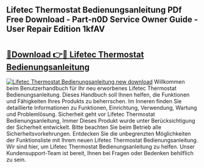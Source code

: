 ## Lifetec Thermostat Bedienungsanleitung PDf Free Download - Part-n0D Service Owner Guide - User Repair Edition 1kfAV

# <h2><a href="http://df3c6m.blite.top/?on=Lifetec+Thermostat+Bedienungsanleitung">🔗Download 👉🔴 Lifetec Thermostat Bedienungsanleitung</a></h2>

[![Lifetec Thermostat Bedienungsanleitung new download](https://i.imgur.com/lujVjoI.png)](http://df3c6m.blite.top/?on=Lifetec+Thermostat+Bedienungsanleitung)
Willkommen beim Benutzerhandbuch für Ihr neu erworbenes Lifetec Thermostat Bedienungsanleitung. Dieses Handbuch soll Ihnen helfen, die Funktionen und Fähigkeiten Ihres Produkts zu beherrschen. Im Inneren finden Sie detaillierte Informationen zu Funktionen, Einrichtung, Verwendung, Wartung und Problemlösung. Sicherheit geht vor Lifetec Thermostat Bedienungsanleitung, Immer Dieses Produkt wurde unter Berücksichtigung der Sicherheit entwickelt. Bitte beachten Sie beim Betrieb alle Sicherheitsvorkehrungen. Entdecken Sie die unbegrenzten Möglichkeiten der Funktionsliste mit Ihrem neuen Lifetec Thermostat Bedienungsanleitung. Wir sind hier, um Lifetec Thermostat Bedienungsanleitung zu helfen. Unser Kundensupport-Team ist bereit, Ihnen bei Fragen oder Bedenken behilflich zu sein.

